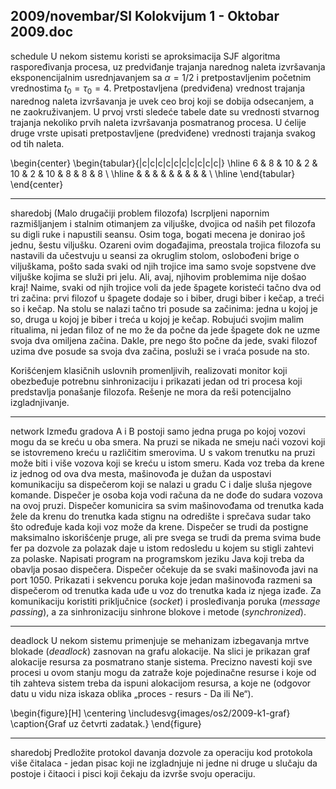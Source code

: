 2009/novembar/SI Kolokvijum 1 - Oktobar 2009.doc
--------------------------------------------------------------------------------
schedule
U nekom sistemu  koristi  se aproksimacija  SJF  algoritma  raspoređivanja  procesa,  uz predviđanje trajanja narednog naleta izvršavanja eksponencijalnim usrednjavanjem sa $\alpha = 1/2$ i pretpostavljenim početnim vrednostima $t_0 = \tau_0 = 4$. Pretpostavljena  (predviđena)  vrednost trajanja narednog  naleta  izvršavanja je  uvek  ceo  broj  koji  se  dobija  odsecanjem,  a  ne zaokruživanjem. U prvoj vrsti sledeće tabele date su vrednosti stvarnog trajanja nekoliko prvih naleta izvršavanja posmatranog procesa. U ćelije druge vrste upisati pretpostavljene (predviđene) vrednosti trajanja svakog od tih naleta. 

\begin{center}
\begin{tabular}{|c|c|c|c|c|c|c|c|c|c|}
\hline
6 & 8 & 10 & 2 & 10 & 2 & 10 & 8 & 8 & 8 \\
\hline
 & & & & & & & & & \\
\hline
\end{tabular}
\end{center}

--------------------------------------------------------------------------------
sharedobj
(Malo drugačiji problem filozofa) Iscrpljeni napornim razmišljanjem i stalnim otimanjem za viljuške, dvojica od naših pet filozofa su digli ruke i napustili seansu. Osim toga, bogati mecena  je  donirao  još  jednu,  šestu  viljušku.  Ozareni  ovim  događajima, preostala  trojica filozofa su nastavili da učestvuju u seansi za okruglim stolom, oslobođeni brige o viljuškama, pošto sada svaki od njih trojice ima samo svoje sopstvene dve viljuške kojima se služi pri jelu. Ali, avaj, njihovim problemima nije došao kraj! Naime, svaki od njih trojice voli da jede špagete koristeći tačno dva od tri začina: prvi filozof u špagete dodaje so i biber, drugi biber i kečap, a treći so i kečap. Na stolu se nalazi tačno tri posude sa začinima: jedna u kojoj je so, druga u kojoj je biber i treća u kojoj je kečap. Robujući svojim malim ritualima, ni jedan filoz  of ne mo   že da počne da jede špagete dok ne uzme svoja dva omiljena začina. Dakle, pre nego što počne da jede, svaki filozof uzima dve posude sa svoja dva začina, posluži se i vraća posude na sto. 

Korišćenjem klasičnih uslovnih promenljivih, realizovati monitor koji obezbeđuje potrebnu sinhronizaciju i prikazati jedan od tri procesa koji predstavlja ponašanje filozofa. Rešenje ne mora da reši potencijalno izgladnjivanje. 

--------------------------------------------------------------------------------
network
Između gradova A i B postoji samo jedna pruga po kojoj vozovi mogu da se kreću u oba smera. Na  pruzi  se  nikada  ne  smeju  naći  vozovi  koji  se istovremeno kreću  u  različitim smerovima. U s vakom trenutku na pruzi može biti i više vozova koji se kreću u istom smeru. Kada voz treba da krene iz jednog od ova dva mesta, mašinovođa je dužan da uspostavi komunikaciju sa dispečerom koji se nalazi u gradu C i dalje sluša njegove komande. Dispečer je osoba koja vodi računa da ne dođe do sudara vozova na ovoj pruzi. Dispečer komunicira sa svim mašinovođama od trenutka kada žele da krenu do trenutka kada stignu na odredište i sprečava sudar tako što određuje kada koji voz može da krene. Dispečer se trudi da postigne maksimalno iskorišćenje pruge, ali pre svega se trudi da prema svima bude fer pa dozvole za polazak daje u istom redosledu u kojem su stigli zahtevi za polaske. Napisati program na programskom jeziku Java koji treba da obavlja posao dispečera. Dispečer očekuje da se svaki mašinovođa javi na port 1050. Prikazati i sekvencu poruka koje jedan mašinovođa razmeni sa dispečerom od trenutka kada uđe u voz do trenutka kada iz njega izađe. Za komunikaciju koristiti priključnice (*socket*) i prosleđivanja poruka (*message passing*), a za sinhronizaciju sinhrone blokove i metode (*synchronized*). 

--------------------------------------------------------------------------------
deadlock
U nekom sistemu primenjuje se mehanizam izbegavanja mrtve blokade (*deadlock*) zasnovan na grafu alokacije. Na slici je prikazan graf alokacije resursa za posmatrano stanje sistema. Precizno navesti koji sve procesi u ovom stanju mogu da zatraže koje pojedinačne resurse i koje od tih zahteva sistem treba da ispuni alokacijom resursa, a koje ne (odgovor datu u vidu niza  iskaza oblika „proces - resurs - Da ili Ne“).  

\begin{figure}[H]
  \centering
  \includesvg{images/os2/2009-k1-graf}
  \caption{Graf uz četvrti zadatak.}
\end{figure}

--------------------------------------------------------------------------------
sharedobj
Predložite protokol davanja dozvole za operaciju kod protokola više čitalaca - jedan pisac koji ne izgladnjuje ni jedne ni druge u slučaju da postoje i čitaoci i pisci koji čekaju da izvrše svoju operaciju. 
